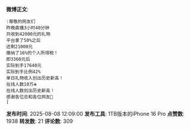 **微博正文**: 
```
:尊敬的网友们
昨晚直播3小时40分钟
共收到42000元的礼物
平台拿了50%之后
还剩21000元
缴纳了16%的个人所得税！
即3360元后
实际到手17640元
实际到手比例42%
单日礼物收入创出历史新高！
在线人数10万➕
在线人数创出历史新高！
感谢各位总和各位网友🙏
[
```
**发布时间**: 2025-08-08 12:09:00
**发布工具**: 1TB版本的iPhone 16 Pro
**点赞数**: 1938
**转发数**: 21
**评论数**: 309
